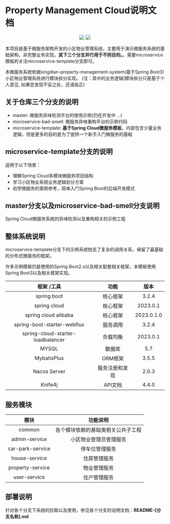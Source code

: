 # Property Management Cloud说明文档

<div align="center">
    <img src="https://img.shields.io/badge/Spring_Cloud-微服务异味检测-blue"/>
    <img src="https://img.shields.io/badge/microservice_template-微服务模板-green"/>
</div>




本项目是基于微服务架构开发的小区物业管理系统，主要用于演示微服务系统的基础架构，非完整业务实现。**其下三个分支并行用于不同目的。**。需要microservice模板的关注microservice-template分支即可。

本微服务系统依据xingdian-property-management-system(基于Spring Boot3)小区物业管理系统进行模块拆分实现。 (注：其中的业务逻辑|模块拆分只是基于个人意见, 如果您发现不妥之处，还请指正)

## 关于仓库三个分支的说明

- master: 微服务异味检测平台的使用示例(仍在开发中 ...)
- microservice-bad-smell: 微服务异味重构平台的示例代码
- microservice-template: **基于Spring Cloud微服务模板**，内部包含少量业务逻辑，但是更多的目的是为了提供一个新手入门微服务的基础

## microservice-template分支的说明

适用于以下场景：
* 理解Spring Cloud多模块微服务项目结构
* 学习小区物业系统业务逻辑划分方案
* 初学微服务的案例参考，简单入门Spring Boot的后端开发模式

## master分支以及microservice-bad-smell分支说明
Spring Cloud微服务系统的异味检测以及重构相关的示例工程

## 整体系统说明

microservice-template分支下的示例系统刨去了复杂的调用关系，保留了最基础的分布式微服务的框架。

许多示例模板仍是使用的Spring Boot2.x以及相关配套相关框架，本模板使用Spring Boot3以及相关框架实现。

|              框架 /工具               |   功能    |     版本     |
|:---------------------------------:|:-------:|:----------:|
|            spring boot            |  核心框架   |   3.2.4    |
|           spring cloud            |  核心框架   |  2023.0.1  |
|       spring cloud alibaba        |  核心框架   | 2023.0.1.0 |
|    spring-boot-starter-webflux    |  服务调用   |   3.2.4    |
| spring-cloud-starter-loadbalancer |  负载均衡   |  2023.0.1  |
|               MYSQL               |   数据库   |    5.7     |
|            MybatisPlus            |  ORM框架  |   3.5.5    |
|           Nacos Server            | 服务注册和发现 |   2.0.3    |
|              Knife4j              |  API文档  |   4.4.0    |

## 服务模块

|        模块        |       功能说明        |
|:----------------:|:-----------------:|
|      common      | 各个模块依赖的基础类相关公共子工程 |
|  admin-service   |    小区物业管理员管理服务    |
| car-park-service |      停车位管理服务      |
|  house-service   |      住房管理服务       |
| property-service |      物业管理服务       |
|   user-service   |      住户管理服务       |

## 部署说明
针对各个分支下系统的拉取以及使用，参见各个分支的说明文档：**README-[分支名称].md**